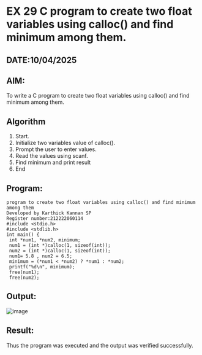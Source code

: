 # EX 29 C program to create two float variables using calloc() and find minimum among them.
## DATE:10/04/2025
## AIM:
To write a C program to create two float variables using calloc() and find minimum among them.

## Algorithm
1. Start.
2. Initialize two variables value of calloc().
3. Prompt the user to enter values.
4. Read the values using scanf.
5. Find minimum and print result
6. End   

## Program:
```
program to create two float variables using calloc() and find minimum among them
Developed by Karthick Kannan SP
Register number:212222060114
#include <stdio.h>
#include <stdlib.h>
int main() {
 int *num1, *num2, minimum;
 num1 = (int *)calloc(1, sizeof(int));
 num2 = (int *)calloc(1, sizeof(int));
 num1= 5.8 , num2 = 6.5;
 minimum = (*num1 < *num2) ? *num1 : *num2;
 printf("%d\n", minimum);
 free(num1);
 free(num2);
```

## Output:
![image](https://github.com/user-attachments/assets/6fa7d02f-7950-4087-a80e-09c1d352654b)




## Result:
Thus the program was executed and the output was verified successfully.
